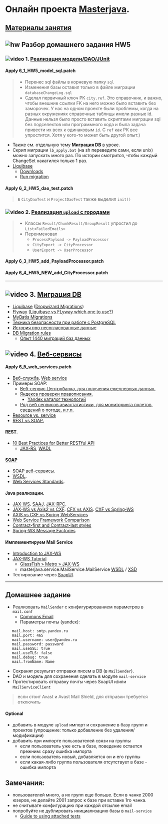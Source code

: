 # Онлайн проекта  <a href="https://github.com/JavaWebinar/masterjava">Masterjava</a>.

## [Материалы занятия](https://drive.google.com/drive/u/0/folders/0B9Ye2auQ_NsFVEJBS3VzVnBtMnc)


## ![hw](https://cloud.githubusercontent.com/assets/13649199/13672719/09593080-e6e7-11e5-81d1-5cb629c438ca.png) Разбор домашнего задания HW5

### ![video](https://cloud.githubusercontent.com/assets/13649199/13672715/06dbc6ce-e6e7-11e5-81a9-04fbddb9e488.png) 1. [Реализация модели/DAO/JUnit](https://drive.google.com/open?id=0B9Ye2auQ_NsFZzA1OHBUNExGdEk)
#### Apply 6_1_HW5_model_sql.patch
> - Перенес sql файлы в корневую папку `sql`
> - Изменения базы оставил только в файле миграции `databaseChangeLog.sql`
> - Сделал первичный ключ PK `city.ref`. Это справочник, и важно, чтобы внешние ссылки FK на него можно было вставить без заморочек.
    У нас на одном проекте были проблемы, когда на разных окружениях справочные таблицы имели разные id. Данные нельзя было просто вставить скриптами миграции sql без подселектов или программного кода и
    была задача привести их всех к одинаковым `id`. С `ref` как PK все упростится. Хотя у кого-то может быть другой опыт:)

- Также см. отдельную тему **Миграция DB** в уроке.
- Скрип миграции `lb_apply.bat` (на sh переведите сами, если unix) можно запускать много раз. По истории смотрится, чтобы каждый ChangeSet накатился только 1 раз.
- [Liquibase](http://www.liquibase.org/)
  - [Downloads](http://www.liquibase.org/download)
  - [Run migration](http://www.liquibase.org/quickstart.html)

#### Apply 6_2_HW5_dao_test.patch
> в `CityDaoTest` и `ProjectDaoTest` также выделил `init()`

### ![video](https://cloud.githubusercontent.com/assets/13649199/13672715/06dbc6ce-e6e7-11e5-81a9-04fbddb9e488.png) 2. <a href="https://drive.google.com/open?id=0B9Ye2auQ_NsFMGdjajREWlhmV2c">Реализация `upload` с городами</a>
> - Классы `Result/ChunkResult/GroupResult` упростил до `List<FailedEmails>`
> - Переименовал 
>   - `ProcessPayload -> PayloadProcessor`
>   - `CityExport -> CityProcessor`
>   - `UserExport -> UserProcessor`

#### Apply 6_3_HW5_add_PayloadProcessor.patch
#### Apply 6_4_HW5_NEW_add_CityProcessor.patch

----------------

## ![video](https://cloud.githubusercontent.com/assets/13649199/13672715/06dbc6ce-e6e7-11e5-81a9-04fbddb9e488.png) 3. <a href="https://drive.google.com/file/d/0B9Ye2auQ_NsFbFR5bDBzYzdYeDA">Миграция DB</a>
- <a href="http://www.liquibase.org">Liquibase</a> (<a href="http://www.dropwizard.io/0.7.1/docs/manual/migrations.html">Dropwizard Migrations</a>)
- <a href="https://flywaydb.org/">Flyway</a> (<a href="http://stackoverflow.com/questions/37385823/liquibase-vs-flyway-which-one-to-use">Liquibase vs FLyway which one to use?</a>)
- <a href="http://www.mybatis.org/migrations/">MyBatis Migrations</a>
- <a href="https://habrahabr.ru/post/314048/">Техника безопасности при работе с PostgreSQL</a>
- <a href="https://habrahabr.ru/post/231213/">История про несогласованные данные</a>
- <a href="https://docs.google.com/document/d/1ul1jH7sccyQVqpjItdFo_OQI9YxJV3V5hxqI7xa-YPM">DB Migration rules</a>
  - [Опыт 1440 миграций баз данных](https://habr.com/company/wrike/blog/414441/)

## ![video](https://cloud.githubusercontent.com/assets/13649199/13672715/06dbc6ce-e6e7-11e5-81a9-04fbddb9e488.png) 4. <a href="https://drive.google.com/open?id=0B9Ye2auQ_NsFSkh4eWtSb2I4YUU">Веб-сервисы</a>
#### Apply 6_5_web_services.patch

- <a href="https://ru.wikipedia.org/wiki/Веб-служба">Веб-служба</a>. <a href="https://en.wikipedia.org/wiki/Web_service">Web service</a>
- Примеры SOAP:
  - <a href="http://www.cbr.ru/DailyInfoWebServ/DailyInfo.asmx">Веб-сервис Центробанка, для получения ежедневных данных.</a>
  - <a href="http://api.yandex.ru/speller/doc/dg/concepts/api-overview.xml">Яндекса проверки правописания.</a>
     - <a href="https://tech.yandex.ru/#catalog">Yandex каталог технологий</a>
  - <a href="https://www.flightstats.com/developers/bin/view/Web+Services/WSDL">Ряд веб сервисов авиастатистики, для мониторинга полетов, сведений о погоде, и.т.п.</a>
- <a href="https://en.wikipedia.org/wiki/Web_API#Resource_vs._service">Resource vs. service</a>
- <a href="https://habrahabr.ru/post/131343/">REST vs SOAP.</a>

#### <a href="https://ru.wikipedia.org/wiki/REST">REST</a>.
- <a href="http://blog.mwaysolutions.com/2014/06/05/10-best-practices-for-better-restful-api/">10 Best Practices for Better RESTful API</a>
  - <a href="https://en.wikipedia.org/wiki/Java_API_for_RESTful_Web_Services">JAX-RS</a>, <a href="https://jersey.java.net/documentation/latest/wadl.html">WADL</a>

#### <a href="https://ru.wikipedia.org/wiki/SOAP">SOAP</a>
- <a href="http://www.4stud.info/networking/web-services.html">SOAP веб-сервисы</a>. 
- <a href="https://ru.wikipedia.org/wiki/WSDL">WSDL</a>. 
- <a href="http://static.ccm2.net/ccm.net/faq/images/0-pdpEtRZG-web.png">Web Services Standards</a>. 

#### Java реализации.
- <a href="http://en.wikipedia.org/wiki/Java_API_for_XML_Web_Services">JAX-WS</a>. <a href="https://en.wikipedia.org/wiki/SOAP_with_Attachments_API_for_Java">SAAJ</a>. <a href="https://en.wikipedia.org/wiki/Java_API_for_XML-based_RPC">JAX-RPC</a>.
- <a href="http://stackoverflow.com/questions/11566609/difference-between-jax-ws-axis2-and-cxf">JAX-WS vs Axis2 vs CXF</a>. <a href="http://stackoverflow.com/questions/1243247/difference-between-apache-cxf-and-axis">CFX vs AXIS</a>. <a href="http://stackoverflow.com/questions/297033/which-framework-is-better-cxf-or-spring-ws">CXF vs Spring-WS</a>
- <a href="http://nagesh625.blogspot.ru/2013/12/axis-vs-cxf-vs-spring-webservices.html">AXIS vs CXF vs Spring WebServices</a>
- <a href="http://www.javacodebook.com/2013/08/19/web-service-framework-comparison-2013-part-ii/">Web Service Framework Comparison</a>
- <a href="http://docs.spring.io/spring-ws/sites/2.0/reference/html/why-contract-first.html">Contract-first and Contract-last styles</a>
- <a href="http://docs.spring.io/spring-ws/docs/2.2.0.RELEASE/reference/htmlsingle/#message-factories">Spring-WS Message Factories</a>

#### Имплементируем Mail Service
- [Introduction to JAX-WS](http://www.baeldung.com/jax-ws)
- <a href="http://www.mkyong.com/tutorials/jax-ws-tutorials/">JAX-WS Tutorial</a>
   - <a href="http://jax-ws.java.net">GlassFish » Metro » JAX-WS</a>
   - masterjava.service.MailService.MailService <a href="http://localhost:8080/mail/mailService?wsdl">WSDL</a> / <a href="http://localhost:8080/mail/mailService?xsd=1">XSD</a>
- Тестирование через <a href="http://www.soapui.org/">SoapUI</a>.

----------------
## Домашнее задание
- Реализовать `MailSender` с конфигурированием параметров в `mail.conf`
   - <a href="https://commons.apache.org/proper/commons-email">Commons Email</a>
   - Параметры почты (yandex):
```
   mail.host: smtp.yandex.ru
   mail.port: 465
   mail.username: user@yandex.ru
   mail.password: password
   mail.useSSL: true
   mail.useTLS: false
   mail.debug: true
   mail.fromName: Name
```
- Сохранят результат отправки писем в DB (в `MailSender`). 
- DAO и модель для сохранения сделать в модуле `mail-service`
- Протестировать отправку почты через SoapUI и/или `MailServiceClient`

> если стоит Avast и Avast Mail Shield, для отправки требуется отключить

#### Optional
- добавить в модуле `upload` импорт и сохранение в базу групп и проектов (упрощение: только добавление без удаления/модификации)
- добавить при импорте пользователей связи на группы 
  - если пользователь уже есть в базе, поведение остается прежним: сразу ошибка импорта
  - если пользователь новый, добавляется он и его группы
  - если какая-либо группа пользователя отсутствует в базе - ошибка импорта
  
## Замечания:
  - пользователей много, а их групп еще больше. Если в чанке 2000 юзеров, не делайте 2001 запрос к базе при вставке 1го чанка.
  - не считывате конфигурацию при каждой отсылке email
  - попробуйте не дублировать инициализацию базы в `mail-service`
    - <a href="http://maven.apache.org/guides/mini/guide-attached-tests.html">Guide to using attached tests</a>

